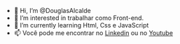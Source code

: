 - 👋 Hi, I’m @DouglasAlcalde
- 👀 I’m interested in trabalhar como Front-end.
- 🌱 I’m currently learning  Html, Css e JavaScript
- 📫  Você pode me encontrar no [Linkedin](https://www.linkedin.com/in/douglas-alcalde-66a893259/)
ou no [Youtube](https://www.youtube.com/channel/UC6E5H8XIae0l1FFlcSyaBGg)
